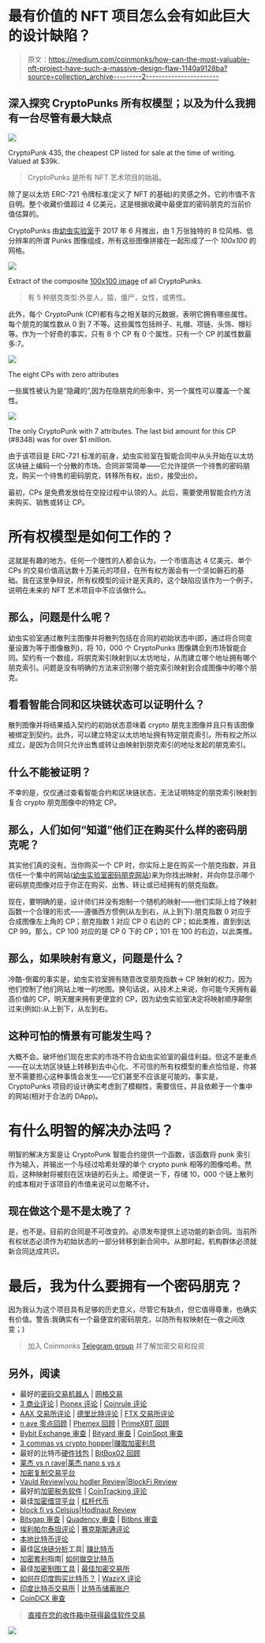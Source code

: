 # 最有价值的 NFT 项目怎么会有如此巨大的设计缺陷？

> 原文：<https://medium.com/coinmonks/how-can-the-most-valuable-nft-project-have-such-a-massive-design-flaw-1140a9128ba?source=collection_archive---------2----------------------->

## 深入探究 CryptoPunks 所有权模型；以及为什么我拥有一台尽管有最大缺点

![](img/941a45d10b10c04ffeccf4a8e3c34021.png)

CryptoPunk 435, the cheapest CP listed for sale at the time of writing. Valued at $39k.

> CryptoPunks 是所有 NFT 艺术项目的始祖。

除了是以太坊 ERC-721 令牌标准(定义了 NFT 的基础)的灵感之外，它的市值不言自明。整个收藏价值超过 4 亿美元，这是根据收藏中最便宜的密码朋克的当前价值估算的。

CryptoPunks 由[幼虫实验室](https://www.larvalabs.com/)于 2017 年 6 月推出，由 1 万张独特的 8 位风格、低分辨率的所谓 Punks 图像组成，所有这些图像拼接在一起形成了一个 *100x100* 的网格。

![](img/474faa93f0d223f7029aab822297b669.png)

Extract of the composite [100x100 image](https://www.larvalabs.com/public/images/cryptopunks/punks.png) of all CryptoPunks.

> 有 5 种朋克类型:外星人，猿，僵尸，女性，或男性。

此外，每个 CryptoPunk (CP)都有与之相关联的元数据，表明它拥有哪些属性。每个朋克的属性数从 0 到 7 不等。这些属性包括辫子、礼帽、项链、头饰、帽衫等。作为一个好奇的事实，只有 8 个 CP 有 0 个属性，只有一个 CP 的属性数最多:7。

![](img/afd9ff90da5487998caa2d0bf809aada.png)

The eight CPs with zero attributes

一些属性被认为是“隐藏的”,因为在隐朋克的形象中，另一个属性可以覆盖一个属性。

![](img/c7c87090f0826270e0b9f3f5f49a7202.png)

The only CryptoPunk with 7 attributes. The last bid amount for this CP (#8348) was for over $1 million.

由于该项目是 ERC-721 标准的前身，幼虫实验室在智能合同中从头开始在以太坊区块链上编码一个分散的市场。合同非常简单——它允许提供一个待售的密码朋克，购买一个待售的密码朋克，转移所有权，出价，接受出价。

最初，CPs 是免费发放给在空投过程中认领的人。此后，需要使用智能合约方法来购买、销售或转让 CP。

# 所有权模型是如何工作的？

这就是有趣的地方。任何一个理性的人都会认为，一个市值高达 4 亿美元、单个 CPs 的交易价值高达数十万美元的项目，在所有权方面会有一个坚如磐石的基础。我在这里争辩说，所有权模型的设计是天真的，这个缺陷应该作为一个例子，说明在未来的 NFT 艺术项目中不应该做什么。

## 那么，问题是什么呢？

幼虫实验室通过散列主图像并将散列包括在合同的初始状态中(即，通过将合同变量设置为等于图像散列)，将 10，000 个 CryptoPunks 图像耦合到市场智能合同。契约有一个数组，将朋克索引映射到以太坊地址，从而建立哪个地址拥有哪个朋克索引。问题是没有明确的方法来识别哪个朋克索引映射到合成图像中的哪个朋克。

## 看看智能合同和区块链状态可以证明什么？

散列图像并将结果插入契约的初始状态意味着 crypto 朋克主图像并且只有该图像被绑定到契约。此外，可以建立特定以太坊地址拥有特定朋克索引。所有权之所以成立，是因为合同只允许出售或转让由映射到朋克索引的地址发起的朋克索引。

## 什么不能被证明？

不幸的是，仅仅通过查看智能合约和区块链状态，无法证明特定的朋克索引映射到复合 crypto 朋克图像中的特定 CP。

## 那么，人们如何“知道”他们正在购买什么样的密码朋克呢？

其实他们真的没有。当你购买一个 CP 时，你实际上是在购买一个朋克指数，并且信任一个集中的网站([幼虫实验室密码朋克网站](https://www.larvalabs.com/cryptopunks))来为你找出映射，并向你显示哪个密码朋克图像对应于你正在购买、出售、转让或已经拥有的朋克指数。

现在，要明确的是，设计师们并没有炮制一个随机的映射——他们实际上给了映射函数一个合理的形式——遵循西方惯例(从左到右，从上到下):朋克指数 0 对应于合成图像左上角的 CP；朋克指数 1 对应 CP 0 右边的 CP；如此类推，直到到达 CP 99。那么，CP 100 对应的是 CP 0 下的 CP；101 在 100 的右边，以此类推。

## 那么，如果映射有意义，问题是什么？

冷酷-倒霉的事实是，幼虫实验室拥有随意改变朋克指数→ CP 映射的权力，因为他们控制了他们网站上唯一的地图。换句话说，从技术上来说，你可能今天拥有最高价值的 CP，明天醒来拥有更便宜的 CP，因为幼虫实验室决定将映射顺序颠倒过来(例如):从上到下，从左到右。

## 这种可怕的情景有可能发生吗？

大概不会。破坏他们现在忠实的市场不符合幼虫实验室的最佳利益。但这不是重点——在以太坊区块链上转移到去中心化、不可信的所有权模型的重点恰恰是，你甚至不需要担心这种事情会发生——它们甚至不应该是可能的。事实是，CryptoPunks 项目的设计确实考虑到了模糊性，需要信任，并且依赖于一个集中的网站(相对于合法的 DApp)。

# 有什么明智的解决办法吗？

明智的解决方案是让 CryptoPunk 智能合约提供一个函数，该函数将 punk 索引作为输入，并输出一个与经过哈希处理的单个 crypto punk 相等的图像哈希。然后，这种映射将被刻在区块链的石头上。顺便说一下，存储 10，000 个链上散列的成本相对于该项目的市值来说可以忽略不计。

## 现在做这个是不是太晚了？

是，也不是。目前的合同是不可改变的。必须发布提供上述功能的新合同。当前所有权状态必须作为初始状态的一部分转移到新合同中。从那时起，机构群体必须就新合同达成共识。

# 最后，我为什么要拥有一个密码朋克？

因为我认为这个项目具有足够的历史意义，尽管它有缺点，但它值得尊重，也确实有价值。警告:我确实有一个最便宜的密码朋克，以防所有权映射在一夜之间改变；)

> 加入 Coinmonks [Telegram group](https://t.me/joinchat/EPmjKpNYwRMsBI4p) 并了解加密交易和投资

## 另外，阅读

*   最好的[密码交易机器人](/coinmonks/crypto-trading-bot-c2ffce8acb2a) | [网格交易](https://blog.coincodecap.com/grid-trading)
*   [3 商业评论](/coinmonks/3commas-review-an-excellent-crypto-trading-bot-2020-1313a58bec92) | [Pionex 评论](/coinmonks/pionex-review-exchange-with-crypto-trading-bot-1e459d0191ea) | [Coinrule 评论](/coinmonks/coinrule-review-2021-a-beginner-friendly-crypto-trading-bot-daf0504848ba)
*   [AAX 交易所评论](/coinmonks/aax-exchange-review-2021-67c5ea09330c) | [德里比特评论](/coinmonks/deribit-review-options-fees-apis-and-testnet-2ca16c4bbdb2) | [FTX 交易所评论](/coinmonks/ftx-crypto-exchange-review-53664ac1198f)
*   [n ave 零点回顾](/coinmonks/ngrave-zero-review-c465cf8307fc) | [Phemex 回顾](/coinmonks/phemex-review-4cfba0b49e28) | [PrimeXBT 回顾](/coinmonks/primexbt-review-88e0815be858)
*   [Bybit Exchange 审查](/coinmonks/bybit-exchange-review-dbd570019b71) | [Bityard 审查](/coinmonks/bityard-review-7d104239be35) | [CoinSpot 审查](https://blog.coincodecap.com/coinspot-review)
*   [3 commas vs crypto hopper](/coinmonks/3commas-vs-pionex-vs-cryptohopper-best-crypto-bot-6a98d2baa203)|[赚取加密利息](/coinmonks/earn-crypto-interest-b10b810fdda3)
*   最好的比特币[硬件钱包](/coinmonks/the-best-cryptocurrency-hardware-wallets-of-2020-e28b1c124069?source=friends_link&sk=324dd9ff8556ab578d71e7ad7658ad7c) | [BitBox02 回顾](/coinmonks/bitbox02-review-your-swiss-bitcoin-hardware-wallet-c36c88fff29)
*   [莱杰 vs n rave](/coinmonks/ledger-vs-ngrave-zero-7e40f0c1d694)|[莱杰 nano s vs x](/coinmonks/ledger-nano-s-vs-x-battery-hardware-price-storage-59a6663fe3b0)
*   [加密复制交易平台](/coinmonks/top-10-crypto-copy-trading-platforms-for-beginners-d0c37c7d698c)
*   [Vauld Review](/coinmonks/vauld-review-2021-lend-trade-and-buy-bitcoin-in-india-e37a96374961)|[you hodler Review](/coinmonks/youhodler-4-easy-ways-to-make-money-98969b9689f2)|[BlockFi Review](/coinmonks/blockfi-review-53096053c097)
*   最好的[加密税务软件](/coinmonks/best-crypto-tax-tool-for-my-money-72d4b430816b) | [CoinTracking 评论](/coinmonks/cointracking-review-a-reliable-cryptocurrency-tax-software-5114e3eb5737)
*   最佳[加密借贷平台](/coinmonks/top-5-crypto-lending-platforms-in-2020-that-you-need-to-know-a1b675cec3fa) | [杠杆代币](/coinmonks/leveraged-token-3f5257808b22)
*   [block fi vs Celsius](/coinmonks/blockfi-vs-celsius-vs-hodlnaut-8a1cc8c26630)|[Hodlnaut Review](/coinmonks/hodlnaut-review-best-way-to-hodl-is-to-earn-interest-on-your-bitcoin-6658a8c19edf)
*   [Bitsgap 审查](/coinmonks/bitsgap-review-a-crypto-trading-bot-that-makes-easy-money-a5d88a336df2) | [Quadency 审查](/coinmonks/quadency-review-a-crypto-trading-automation-platform-3068eaa374e1) | [Bitbns 审查](/coinmonks/bitbns-review-38256a07e161)
*   [埃利帕尔泰坦评论](/coinmonks/ellipal-titan-review-85e9071dd029) | [赛克斯斯通评论](/coinmonks/secux-stone-hardware-wallet-review-15-discount-coupon-2020-7577032faa6e)
*   [本地比特币评论](/coinmonks/localbitcoins-review-6cc001c6ed56)
*   最佳[区块链分析](https://bitquery.io/blog/best-blockchain-analysis-tools-and-software)工具| [赚比特币](/coinmonks/earn-bitcoin-6e8bd3c592d9)
*   [加密套利](/coinmonks/crypto-arbitrage-guide-how-to-make-money-as-a-beginner-62bfe5c868f6)指南| [如何做空比特币](/coinmonks/how-to-short-bitcoin-568a2d0b4ae5)
*   最佳[加密制图工具](/coinmonks/what-are-the-best-charting-platforms-for-cryptocurrency-trading-85aade584d80) | [最佳加密交易所](/coinmonks/crypto-exchange-dd2f9d6f3769)
*   [如何在印度购买比特币？](/coinmonks/buy-bitcoin-in-india-feb50ddfef94) | [WazirX 评论](/coinmonks/wazirx-review-5c811b074f5b)
*   [印度比特币交易所](/coinmonks/bitcoin-exchange-in-india-7f1fe79715c9) | [比特币储蓄账户](/coinmonks/bitcoin-savings-account-e65b13f92451)
*   [CoinDCX 审查](/coinmonks/coindcx-review-8444db3621a2)

> [直接在您的收件箱中获得最佳软件交易](/coinmonks/newsletters/coinmonks)

[![](img/160ce73bd06d46c2250251e7d5969f9d.png)](https://medium.com/coinmonks/newsletters/coinmonks)